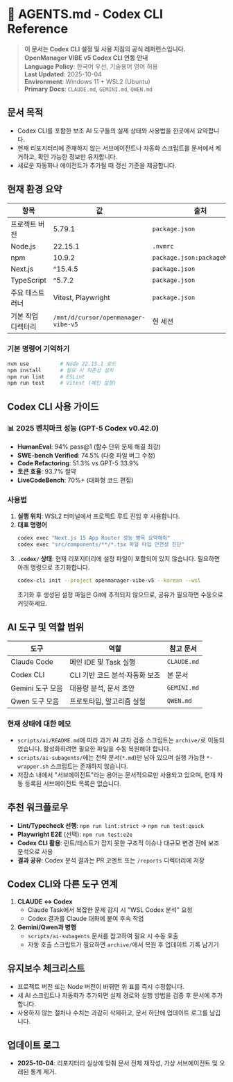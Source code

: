 <!--
Codex configuration reference for OpenManager VIBE v5
Maintained for active Codex CLI usage in WSL2
-->

# 🤖 AGENTS.md - Codex CLI Reference

> **이 문서는 Codex CLI 설정 및 사용 지침의 공식 레퍼런스입니다.**  
> **OpenManager VIBE v5 Codex CLI 연동 안내**  
> **Language Policy**: 한국어 우선, 기술용어 영어 허용  
> **Last Updated**: 2025-10-04  
> **Environment**: Windows 11 + WSL2 (Ubuntu)  
> **Primary Docs**: `CLAUDE.md`, `GEMINI.md`, `QWEN.md`

## 문서 목적
- Codex CLI를 포함한 보조 AI 도구들의 실제 상태와 사용법을 한곳에서 요약합니다.
- 현재 리포지터리에 존재하지 않는 서브에이전트나 자동화 스크립트를 문서에서 제거하고, 확인 가능한 정보만 유지합니다.
- 새로운 자동화나 에이전트가 추가될 때 갱신 기준을 제공합니다.

## 현재 환경 요약
| 항목 | 값 | 출처 |
| --- | --- | --- |
| 프로젝트 버전 | 5.79.1 | `package.json` |
| Node.js | 22.15.1 | `.nvmrc` |
| npm | 10.9.2 | `package.json:packageManager` |
| Next.js | ^15.4.5 | `package.json` |
| TypeScript | ^5.7.2 | `package.json` |
| 주요 테스트 러너 | Vitest, Playwright | `package.json` |
| 기본 작업 디렉터리 | `/mnt/d/cursor/openmanager-vibe-v5` | 현 세션 |

### 기본 명령어 기억하기
```bash
nvm use          # Node 22.15.1 로드
npm install      # 필요 시 의존성 설치
npm run lint     # ESLint
npm run test     # Vitest (메인 설정)
```

## Codex CLI 사용 가이드

### 📊 2025 벤치마크 성능 (GPT-5 Codex v0.42.0)
- **HumanEval**: 94% pass@1 (함수 단위 문제 해결 최강)
- **SWE-bench Verified**: 74.5% (다중 파일 버그 수정)
- **Code Refactoring**: 51.3% vs GPT-5 33.9%
- **토큰 효율**: 93.7% 절약
- **LiveCodeBench**: 70%+ (대화형 코드 편집)

### 사용법
1. **실행 위치**: WSL2 터미널에서 프로젝트 루트 진입 후 사용합니다.
2. **대표 명령어**
   ```bash
   codex exec "Next.js 15 App Router 성능 병목 요약해줘"
   codex exec "src/components/**/*.tsx 파일 타입 안전성 진단"
   ```
3. **`.codex/` 상태**: 현재 리포지터리에 설정 파일이 포함되어 있지 않습니다. 필요하면 아래 명령으로 초기화합니다.
   ```bash
   codex-cli init --project openmanager-vibe-v5 --korean --wsl
   ```
   초기화 후 생성된 설정 파일은 Git에 추적되지 않으므로, 공유가 필요하면 수동으로 커밋하세요.

## AI 도구 및 역할 범위
| 도구 | 역할 | 참고 문서 |
| --- | --- | --- |
| Claude Code | 메인 IDE 및 Task 실행 | `CLAUDE.md` |
| Codex CLI | CLI 기반 코드 분석·자동화 보조 | 본 문서 |
| Gemini 도구 모음 | 대용량 분석, 문서 초안 | `GEMINI.md` |
| Qwen 도구 모음 | 프로토타입, 알고리즘 실험 | `QWEN.md` |

### 현재 상태에 대한 메모
- `scripts/ai/README.md`에 따라 과거 AI 교차 검증 스크립트는 `archive/`로 이동되었습니다. 활성화하려면 필요한 파일을 수동 복원해야 합니다.
- `scripts/ai-subagents/`에는 전략 문서(`*.md`)만 남아 있으며 실행 가능한 `*-wrapper.sh` 스크립트는 존재하지 않습니다.
- 저장소 내에서 "서브에이전트"라는 용어는 문서적으로만 사용되고 있으며, 현재 자동 등록된 서브에이전트 목록은 없습니다.

## 추천 워크플로우
- **Lint/Typecheck 선행**: `npm run lint:strict` → `npm run test:quick`
- **Playwright E2E** (선택): `npm run test:e2e`
- **Codex CLI 활용**: 린트/테스트가 잡지 못한 구조적 이슈나 대규모 변경 전에 보조 분석으로 사용
- **결과 공유**: Codex 분석 결과는 PR 코멘트 또는 `/reports` 디렉터리에 저장

## Codex CLI와 다른 도구 연계
1. **CLAUDE ↔ Codex**
   - Claude Task에서 복잡한 문제 감지 시 "WSL Codex 분석" 요청
   - Codex 결과를 Claude 대화에 붙여 후속 작업
2. **Gemini/Qwen과 병행**
   - `scripts/ai-subagents` 문서를 참고하여 필요 시 수동 호출
   - 자동 호출 스크립트가 필요하면 `archive/`에서 복원 후 업데이트 기록 남기기

## 유지보수 체크리스트
- 프로젝트 버전 또는 Node 버전이 바뀌면 위 표를 즉시 수정합니다.
- 새 AI 스크립트나 자동화가 추가되면 실제 경로와 실행 방법을 검증 후 문서에 추가합니다.
- 사용하지 않는 절차나 수치는 과감히 삭제하고, 문서 하단에 업데이트 로그를 남깁니다.

## 업데이트 로그
- **2025-10-04**: 리포지터리 실상에 맞춰 문서 전체 재작성, 가상 서브에이전트 및 오래된 통계 제거.
